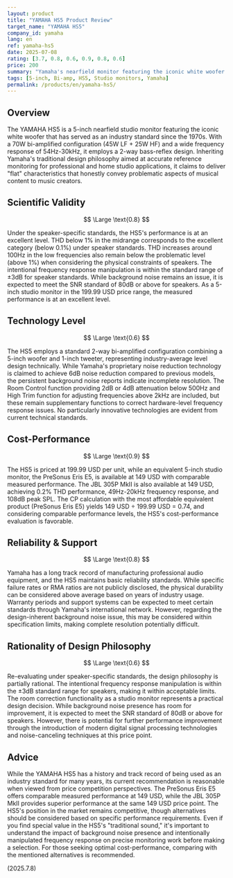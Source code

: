 ```yaml
---
layout: product
title: "YAMAHA HS5 Product Review"
target_name: "YAMAHA HS5"
company_id: yamaha
lang: en
ref: yamaha-hs5
date: 2025-07-08
rating: [3.7, 0.8, 0.6, 0.9, 0.8, 0.6]
price: 200
summary: "Yamaha's nearfield monitor featuring the iconic white woofer that has served as an industry standard for decades. While offering 70W of adequate power and a wide frequency response of 54Hz-30kHz, measurement data reveals THD increases in the low frequencies and persistent background noise. With a unit price of 199.99 USD against the PreSonus Eris E5 at 149 USD providing equivalent measured performance, the cost-performance evaluation is favorable."
tags: [5-inch, Bi-amp, HS5, Studio monitors, Yamaha]
permalink: /products/en/yamaha-hs5/
---
```

## Overview

The YAMAHA HS5 is a 5-inch nearfield studio monitor featuring the iconic white woofer that has served as an industry standard since the 1970s. With a 70W bi-amplified configuration (45W LF + 25W HF) and a wide frequency response of 54Hz-30kHz, it employs a 2-way bass-reflex design. Inheriting Yamaha's traditional design philosophy aimed at accurate reference monitoring for professional and home studio applications, it claims to deliver "flat" characteristics that honestly convey problematic aspects of musical content to music creators.

## Scientific Validity

$$ \Large \text{0.8} $$

Under the speaker-specific standards, the HS5's performance is at an excellent level. THD below 1% in the midrange corresponds to the excellent category (below 0.1%) under speaker standards. THD increases around 100Hz in the low frequencies also remain below the problematic level (above 1%) when considering the physical constraints of speakers. The intentional frequency response manipulation is within the standard range of ±3dB for speaker standards. While background noise remains an issue, it is expected to meet the SNR standard of 80dB or above for speakers. As a 5-inch studio monitor in the 199.99 USD price range, the measured performance is at an excellent level.

## Technology Level

$$ \Large \text{0.6} $$

The HS5 employs a standard 2-way bi-amplified configuration combining a 5-inch woofer and 1-inch tweeter, representing industry-average level design technically. While Yamaha's proprietary noise reduction technology is claimed to achieve 6dB noise reduction compared to previous models, the persistent background noise reports indicate incomplete resolution. The Room Control function providing 2dB or 4dB attenuation below 500Hz and High Trim function for adjusting frequencies above 2kHz are included, but these remain supplementary functions to correct hardware-level frequency response issues. No particularly innovative technologies are evident from current technical standards.

## Cost-Performance

$$ \Large \text{0.9} $$

The HS5 is priced at 199.99 USD per unit, while an equivalent 5-inch studio monitor, the PreSonus Eris E5, is available at 149 USD with comparable measured performance. The JBL 305P MkII is also available at 149 USD, achieving 0.2% THD performance, 49Hz-20kHz frequency response, and 108dB peak SPL. The CP calculation with the most affordable equivalent product (PreSonus Eris E5) yields 149 USD ÷ 199.99 USD = 0.74, and considering comparable performance levels, the HS5's cost-performance evaluation is favorable.

## Reliability & Support

$$ \Large \text{0.8} $$

Yamaha has a long track record of manufacturing professional audio equipment, and the HS5 maintains basic reliability standards. While specific failure rates or RMA ratios are not publicly disclosed, the physical durability can be considered above average based on years of industry usage. Warranty periods and support systems can be expected to meet certain standards through Yamaha's international network. However, regarding the design-inherent background noise issue, this may be considered within specification limits, making complete resolution potentially difficult.

## Rationality of Design Philosophy

$$ \Large \text{0.6} $$

Re-evaluating under speaker-specific standards, the design philosophy is partially rational. The intentional frequency response manipulation is within the ±3dB standard range for speakers, making it within acceptable limits. The room correction functionality as a studio monitor represents a practical design decision. While background noise presence has room for improvement, it is expected to meet the SNR standard of 80dB or above for speakers. However, there is potential for further performance improvement through the introduction of modern digital signal processing technologies and noise-canceling techniques at this price point.

## Advice

While the YAMAHA HS5 has a history and track record of being used as an industry standard for many years, its current recommendation is reasonable when viewed from price competition perspectives. The PreSonus Eris E5 offers comparable measured performance at 149 USD, while the JBL 305P MkII provides superior performance at the same 149 USD price point. The HS5's position in the market remains competitive, though alternatives should be considered based on specific performance requirements. Even if you find special value in the HS5's "traditional sound," it's important to understand the impact of background noise presence and intentionally manipulated frequency response on precise monitoring work before making a selection. For those seeking optimal cost-performance, comparing with the mentioned alternatives is recommended.

(2025.7.8)